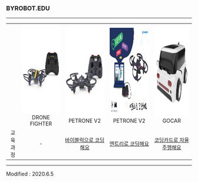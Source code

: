 ### BYROBOT.EDU

---

<div align="center">
        <table>
        <tr>
            <td><div align="center"></div></td>
            <td>
                <div align="center">
                    <img src="/assets/images/products/drone_fighter_and_controller.jpg" alt="drone_fighter_and_controller" height="240" width="240"><br>
                    DRONE FIGHTER
                </div>
            </td>
            <td>
                <div align="center">
                    <img src="/assets/images/products/petrone_v2_and_controller.jpg" alt="petrone_v2_and_controller" height="240" width="240"><br>
                    PETRONE V2
                </div>
            </td>
            <td>
                <div align="center">
                    <img src="/assets/images/products/entry_mian.jpg" height="240" width="240"><br>
                    PETRONE V2
                </div>
            </td>
            <td>
                <div align="center">
                    <img src="/assets/images/products/gocar.png" height="240" width="240"><br>
                    GOCAR
                </div>
            </td>
        </tr>
        <tr>
            <td><div align="center"><font face="맑은고딕">교육과정</font></div></td>
            <td><div align="center">-</div></td>
            <td><div align="center"><a href="/software/byblocks/">바이블럭으로 코딩해요</a></div></td>
            <td><div align="center"><a href="/software/entry/">엔트리로 코딩해요</a></div></td>
            <td><div align="center"><a href="/software/gocar/">코딩카드로 자율주행해요</a></div></td>
        </tr>
    </table>
</div>

---

Modified : 2020.6.5